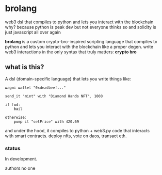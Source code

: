 # brolang
web3 dsl that compiles to python and lets you interact with the blockchain
why? because python is peak dev but not everyone thinks so and solidity is just javascript all over again

**brolang** is a custom crypto-bro-inspired scripting language that compiles to python and lets you interact with the blockchain like a proper degen. write web3 interactions in the only syntax that truly matters: **crypto bro**

## what is this?
A dsl (domain-specific language) that lets you write things like:

```brolang
wagmi wallet "0xdeadbeef..."

send_it "mint" with "Diamond Hands NFT", 1000

if fud:
    bail

otherwise:
    pump it "setPrice" with 420.69
```
and under the hood, it compiles to python + web3.py code that interacts with smart contracts.
deploy nfts, vote on daos, transact eth.



### status
In development.

authors
no one
